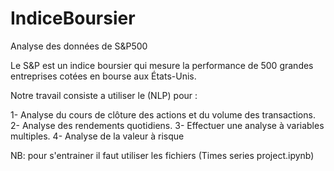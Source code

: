 # IndiceBoursier
Analyse des données de S&amp;P500

Le S&P est un indice boursier qui mesure la performance de 500 
grandes entreprises cotées en bourse aux États-Unis.

Notre travail consiste a utiliser le (NLP) pour :

1- Analyse du cours de clôture des actions et du volume des transactions.
2- Analyse des rendements quotidiens.
3- Effectuer une analyse à variables multiples.
4- Analyse de la valeur à risque


NB: pour s'entrainer il faut utiliser les fichiers (Times series project.ipynb) 
